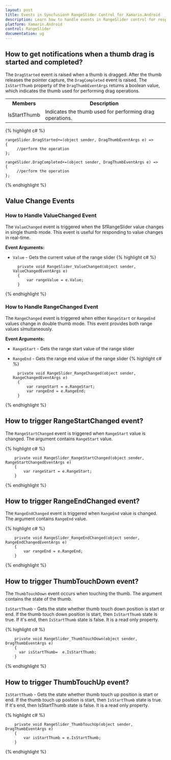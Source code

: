 ```yaml
---
layout: post
title: Events in Syncfusion® RangeSlider Control for Xamarin.Android
description: Learn how to handle events in RangeSlider control for responsive user interactions
platform: Xamarin.Android
control: RangeSlider 
documentation: ug
---
```


## How to get notifications when a thumb drag is started and completed?

The `DragStarted` event is raised when a thumb is dragged. After the thumb releases the pointer capture, the `DragCompleted` event is raised. The `IsStartThumb` property of the `DragThumbEventArgs` returns a boolean value, which indicates the thumb used for performing drag operations.

<table>
<tr>
<th>Members</th>
<th>Description</th>
</tr>
<tr>
<td>IsStartThumb</td>
<td>Indicates the thumb used for performing drag operations.</td>
</tr>
</table>

                                                
{% highlight c# %}

	rangeSlider.DragStarted+=(object sender, DragThumbEventArgs e) =>
	{
         //perform the operation
	};

	rangeSlider.DragCompleted+=(object sender, DragThumbEventArgs e) =>
	{
         //perform the operation
	};

{% endhighlight %}

## Value Change Events

### How to Handle ValueChanged Event

The `ValueChanged` event is triggered when the SfRangeSlider value changes in single thumb mode. This event is useful for responding to value changes in real-time.

**Event Arguments:**
- `Value` - Gets the current value of the range slider
{% highlight c# %}

        private void RangeSlider_ValueChanged(object sender, ValueChangedEventArgs e)
        {
            var rangeValue = e.Value;
        }

{% endhighlight %}

### How to Handle RangeChanged Event

The `RangeChanged` event is triggered when either `RangeStart` or `RangeEnd` values change in double thumb mode. This event provides both range values simultaneously.

**Event Arguments:**
- `RangeStart` - Gets the range start value of the range slider
- `RangeEnd` - Gets the range end value of the range slider
{% highlight c# %}

        private void RangeSlider_RangeChanged(object sender, RangeChangedEventArgs e)
        {
            var rangeStart = e.RangeStart;
            var rangeEnd = e.RangeEnd;
        }

{% endhighlight %}

## How to trigger RangeStartChanged event?

The `RangeStartChanged` event is triggered when `RangeStart` value is changed. The argument contains `RangeStart` value.

{% highlight c# %}

        private void RangeSlider_RangeStartChanged(object sender, RangeStartChangedEventArgs e)
        {
            var rangeStart = e.RangeStart;
        }

{% endhighlight %}

## How to trigger RangeEndChanged event?

The `RangeEndChanged` event is triggered when `RangeEnd` value is changed. The argument contains `RangeEnd` value.

{% highlight c# %}

        private void RangeSlider_RangeEndChanged(object sender, RangeEndChangedEventArgs e)
        {
            var rangeEnd = e.RangeEnd;
        }

{% endhighlight %}

## How to trigger ThumbTouchDown event?

The `ThumbTouchDown` event occurs when touching the thumb. The argument contains the state of the thumb.

`IsStartThumb` - Gets the state whether thumb touch down position is start or end. If the thumb touch down position is start, then `IsStartThumb` state is true. If it's end, then `IsStartThumb` state is false. It is a read only property.

{% highlight c# %}

        private void RangeSlider_ThumbTouchDown(object sender, DragThumbEventArgs e)
        {
          var isStartThumb=  e.IsStartThumb;
        }

{% endhighlight %}

## How to trigger ThumbTouchUp event?

`IsStartThumb` - Gets the state whether thumb touch up position is start or end. If the thumb touch up position is start, then `IsStartThumb` state is true. If it's end, then IsStartThumb state is false. It is a read only property.

{% highlight c# %}

        private void RangeSlider_ThumbTouchUp(object sender, DragThumbEventArgs e)
        {
            var isStartThumb = e.IsStartThumb;
        }

{% endhighlight %}

